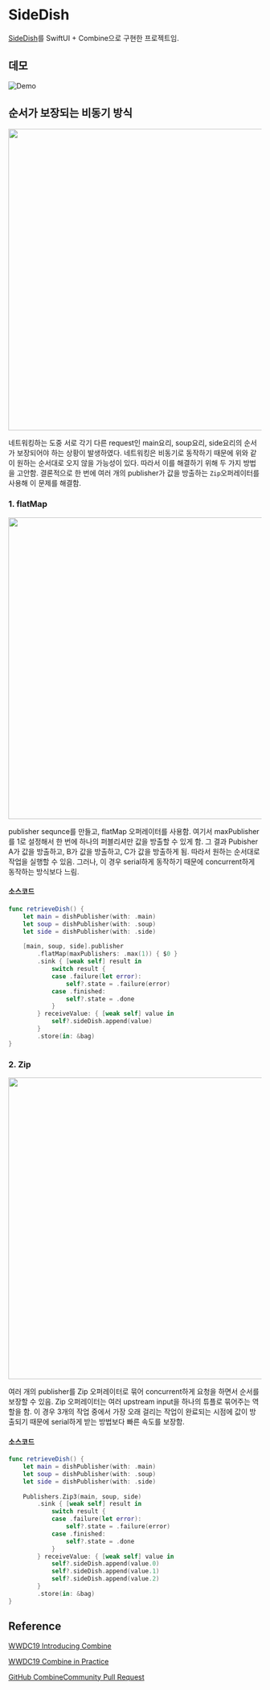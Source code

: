# SideDish
[SideDish](https://github.com/1Consumption/sidedish-10)를 SwiftUI + Combine으로 구현한 프로젝트임.
## 데모

![Demo](https://github.com/1Consumption/SideDish/blob/main/demo.gif)



## 순서가 보장되는 비동기 방식

<img src = "https://user-images.githubusercontent.com/37682858/101021157-e35e7000-35b2-11eb-9efa-870d93f9e97a.gif" width = 600>

네트워킹하는 도중 서로 각기 다른 request인 main요리, soup요리, side요리의 순서가 보장되어야 하는 상황이 발생하였다. 네트워킹은 비동기로 동작하기 때문에 위와 같이 원하는 순서대로 오지 않을 가능성이 있다. 따라서 이를 해결하기 위해 두 가지 방법을 고안함. 결론적으로 한 번에 여러 개의 publisher가 값을 방출하는 `Zip`오퍼레이터를 사용해 이 문제를 해결함. 

### 1. flatMap

<img src = "https://user-images.githubusercontent.com/37682858/101024526-8ca76500-35b7-11eb-8eff-c334356bc7f3.gif" width = 600>

publisher sequnce를 만들고, flatMap 오퍼레이터를 사용함. 여기서 maxPublisher를 1로 설정해서 한 번에 하나의 퍼블리셔만 값을 방출할 수 있게 함. 그 결과 Pubisher A가 값을 방출하고, B가 값을 방출하고, C가 값을 방출하게 됨. 따라서 원하는 순서대로 작업을 실행할 수 있음. 그러나, 이 경우 serial하게 동작하기 때문에 concurrent하게 동작하는 방식보다 느림.

#### 소스코드

``` swift
func retrieveDish() {
    let main = dishPublisher(with: .main)
    let soup = dishPublisher(with: .soup)
    let side = dishPublisher(with: .side)
    
    [main, soup, side].publisher
        .flatMap(maxPublishers: .max(1)) { $0 }
        .sink { [weak self] result in
            switch result {
            case .failure(let error):
                self?.state = .failure(error)
            case .finished:
                self?.state = .done
            }
        } receiveValue: { [weak self] value in
            self?.sideDish.append(value)
        }
        .store(in: &bag)
}
```



### 2. Zip

<img src = "https://user-images.githubusercontent.com/37682858/101021171-e8232400-35b2-11eb-9cbf-3c8f69a68184.gif" width = 600>

여러 개의 publisher를 Zip 오퍼레이터로 묶어 concurrent하게 요청을 하면서 순서를 보장할 수 있음. Zip 오퍼레이터는 여러 upstream input을 하나의 튜플로 묶어주는 역할을 함. 이 경우 3개의 작업 중에서 가장 오래 걸리는 작업이 완료되는 시점에 값이 방출되기 때문에 serial하게 받는 방법보다 빠른 속도를 보장함.

#### 소스코드

```swift
func retrieveDish() {
    let main = dishPublisher(with: .main)
    let soup = dishPublisher(with: .soup)
    let side = dishPublisher(with: .side)
    
    Publishers.Zip3(main, soup, side)
        .sink { [weak self] result in
            switch result {
            case .failure(let error):
                self?.state = .failure(error)
            case .finished:
                self?.state = .done
            }
        } receiveValue: { [weak self] value in
            self?.sideDish.append(value.0)
            self?.sideDish.append(value.1)
            self?.sideDish.append(value.2)
        }
        .store(in: &bag)
}
```

## Reference

[WWDC19 Introducing Combine](https://developer.apple.com/videos/play/wwdc2019/722/)

[WWDC19 Combine in Practice](https://developer.apple.com/videos/play/wwdc2019/721/)

[GitHub CombineCommunity Pull Request](https://github.com/CombineCommunity/rxswift-to-combine-cheatsheet/pull/20)

